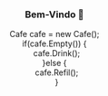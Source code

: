 ### <p align="center">**Bem-Vindo 👋**</p>
<p align="center">
  Cafe cafe = new Cafe(); <br>
  if(cafe.Empty()) {<br>
  cafe.Drink();<br>
  }else {<br>
  cafe.Refil();<br>
  }
</p>

<!--
**RyanPereiraS/RyanPereiraS** is a ✨ _special_ ✨ repository because its `README.md` (this file) appears on your GitHub profile.

Here are some ideas to get you started:

- 🔭 I’m currently working on ...
- 🌱 I’m currently learning ...
- 👯 I’m looking to collaborate on ...
- 🤔 I’m looking for help with ...
- 💬 Ask me about ...
- 📫 How to reach me: ...
- 😄 Pronouns: ...
- ⚡ Fun fact: ...
-->

